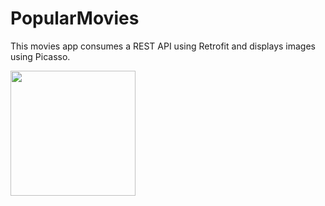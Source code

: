 # PopularMovies
This movies app consumes a REST API using Retrofit and displays images using Picasso.

<img src="movie-main" width="200" height="200">
